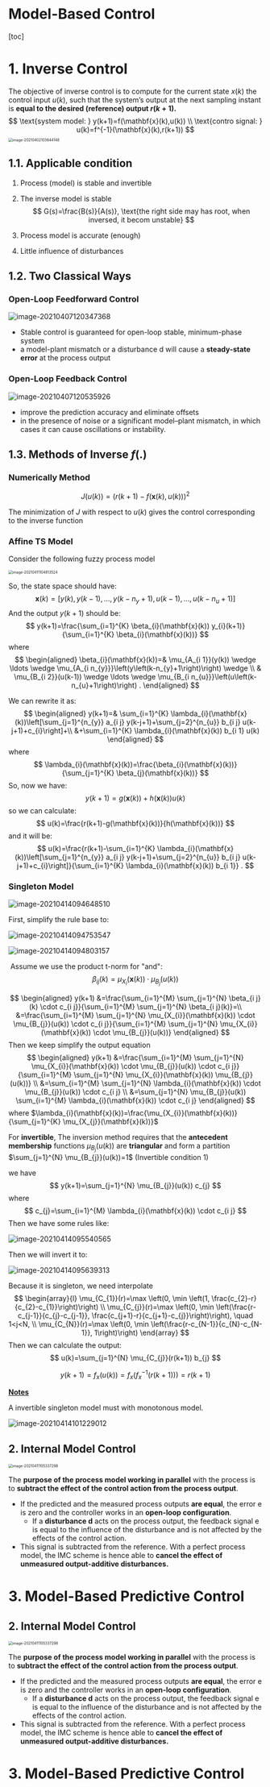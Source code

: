 # Model-Based Control

[toc]

# 1. Inverse Control

The objective of inverse control is to compute for the current state $x(k)$ the control input $u(k)$, such that the system’s output at the next sampling instant is **equal to the desired (reference) output $r(k + 1)$.**
$$
\text{system model: } y(k+1)=f(\mathbf{x}(k),u(k)) \\
\text{contro signal: } u(k)=f^{-1}(\mathbf{x}(k),r(k+1))
$$
<img src="assets/image-20210402103644148.png" alt="image-20210402103644148" style="zoom:50%;" />

## 1.1. Applicable condition

1. Process (model) is stable and invertible

2. The inverse model is stable 
   $$
   G(s)=\frac{B(s)}{A(s)}, \text{the right side may has root, when inversed, it becom unstable}
   $$
   
3. Process model is accurate (enough)

4. Little influence of disturbances



## 1.2. Two Classical Ways

### Open-Loop Feedforward Control

![image-20210407120347368](assets/image-20210407120347368.png)

*  Stable control is guaranteed for open-loop stable, minimum-phase system
* a model-plant mismatch or a disturbance d will cause a **steady-state error** at the process output

### Open-Loop Feedback Control

![image-20210407120535926](assets/image-20210407120535926.png)

* improve the prediction accuracy and eliminate offsets
* in the presence of noise or a significant model–plant mismatch, in which cases it can cause oscillations or instability.

## 1.3. Methods of Inverse $f(.)$

### Numerically Method

$$
J(u(k))=(r(k+1)-f(\mathbf{x}(k), u(k)))^{2}
$$

The minimization of $J$ with respect to $u(k)$ gives the control corresponding to the inverse function

### Affine TS Model

Consider the following fuzzy process model

<img src="assets/image-20210411104813524.png" alt="image-20210411104813524" style="zoom:50%;" />

So, the state space should have:
$$
\mathbf{x}(k)=\left[y(k), y(k-1), \ldots, y\left(k-n_{y}+1\right), u(k-1), \ldots, u\left(k-n_{u}+1\right)\right]
$$
And the output  $y(k+1)$ should be:
$$
y(k+1)=\frac{\sum_{i=1}^{K} \beta_{i}(\mathbf{x}(k)) y_{i}(k+1)}{\sum_{i=1}^{K} \beta_{i}(\mathbf{x}(k))}
$$
where 
$$
\begin{aligned}
\beta_{i}(\mathbf{x}(k))=& \mu_{A_{i 1}}(y(k)) \wedge \ldots \wedge \mu_{A_{i n_{y}}}\left(y\left(k-n_{y}+1\right)\right) \wedge \\
& \mu_{B_{i 2}}(u(k-1)) \wedge \ldots \wedge \mu_{B_{i n_{u}}}\left(u\left(k-n_{u}+1\right)\right) .
\end{aligned}
$$


We can rewrite it as:
$$
\begin{aligned}
y(k+1)=& \sum_{i=1}^{K} \lambda_{i}(\mathbf{x}(k))\left[\sum_{j=1}^{n_{y}} a_{i j} y(k-j+1)+\sum_{j=2}^{n_{u}} b_{i j} u(k-j+1)+c_{i}\right]+\\
&+\sum_{i=1}^{K} \lambda_{i}(\mathbf{x}(k)) b_{i 1} u(k)
\end{aligned}
$$
where
$$
\lambda_{i}(\mathbf{x}(k))=\frac{\beta_{i}(\mathbf{x}(k))}{\sum_{j=1}^{K} \beta_{j}(\mathbf{x}(k))}
$$
So, now we have:
$$
y(k+1)=g(\mathbf{x}(k))+h(\mathbf{x}(k)) u(k)
$$
so we can calculate:
$$
u(k)=\frac{r(k+1)-g(\mathbf{x}(k))}{h(\mathbf{x}(k))}
$$
and it will be:
$$
u(k)=\frac{r(k+1)-\sum_{i=1}^{K} \lambda_{i}(\mathbf{x}(k))\left[\sum_{j=1}^{n_{y}} a_{i j} y(k-j+1)+\sum_{j=2}^{n_{u}} b_{i j} u(k-j+1)+c_{i}\right]}{\sum_{i=1}^{K} \lambda_{i}(\mathbf{x}(k)) b_{i 1}} .
$$


### Singleton Model

![image-20210414094648510](assets/image-20210414094648510.png)

First, simplify the rule base to:

![image-20210414094753547](assets/image-20210414094753547.png)

![image-20210414094803157](assets/image-20210414094803157.png)

​	Assume we use the product t-norm for "and":
$$
\beta_{i j}(k)=\mu_{X_{i}}(\mathbf{x}(k)) \cdot \mu_{B_{j}}(u(k))
$$

$$
\begin{aligned}
y(k+1) &=\frac{\sum_{i=1}^{M} \sum_{j=1}^{N} \beta_{i j}(k) \cdot c_{i j}}{\sum_{i=1}^{M} \sum_{j=1}^{N} \beta_{i j}(k)}=\\
&=\frac{\sum_{i=1}^{M} \sum_{j=1}^{N} \mu_{X_{i}}(\mathbf{x}(k)) \cdot \mu_{B_{j}}(u(k)) \cdot c_{i j}}{\sum_{i=1}^{M} \sum_{j=1}^{N} \mu_{X_{i}}(\mathbf{x}(k)) \cdot \mu_{B_{j}}(u(k))}
\end{aligned}
$$
Then we keep simplify the output equation
$$
\begin{aligned}
y(k+1) &=\frac{\sum_{i=1}^{M} \sum_{j=1}^{N} \mu_{X_{i}}(\mathbf{x}(k)) \cdot \mu_{B_{j}}(u(k)) \cdot c_{i j}}{\sum_{i=1}^{M} \sum_{j=1}^{N} \mu_{X_{i}}(\mathbf{x}(k)) \mu_{B_{j}}(u(k))} \\
&=\sum_{i=1}^{M} \sum_{j=1}^{N} \lambda_{i}(\mathbf{x}(k)) \cdot \mu_{B_{j}}(u(k)) \cdot c_{i j} \\
&=\sum_{j=1}^{N} \mu_{B_{j}}(u(k)) \sum_{i=1}^{M} \lambda_{i}(\mathbf{x}(k)) \cdot c_{i j}
\end{aligned}
$$
where $\lambda_{i}(\mathbf{x}(k))=\frac{\mu_{X_{i}}(\mathbf{x}(k))}{\sum_{j=1}^{K} \mu_{X_{j}}(\mathbf{x}(k))}$

For **invertible**, The inversion method requires that the **antecedent membership** functions $µ_{B_j}(u(k))$ are **triangular** and form a partition $\sum_{j=1}^{N} \mu_{B_{j}}(u(k))=1$ (Invertible condition 1)

we have
$$
y(k+1)=\sum_{j=1}^{N} \mu_{B_{j}}(u(k)) c_{j}
$$
where
$$
c_{j}=\sum_{i=1}^{M} \lambda_{i}(\mathbf{x}(k)) \cdot c_{i j}
$$
Then we have some rules like:

![image-20210414095540565](assets/image-20210414095540565.png)

Then we will invert it to:

![image-20210414095639313](assets/image-20210414095639313.png)

Because it is singleton, we need interpolate
$$
\begin{array}{l}
\mu_{C_{1}}(r)=\max \left(0, \min \left(1, \frac{c_{2}-r}{c_{2}-c_{1}}\right)\right) \\
\mu_{C_{j}}(r)=\max \left(0, \min \left(\frac{r-c_{j-1}}{c_{j}-c_{j-1}}, \frac{c_{j+1}-r}{c_{j+1}-c_{j}}\right)\right), \quad 1<j<N, \\
\mu_{C_{N}}(r)=\max \left(0, \min \left(\frac{r-c_{N-1}}{c_{N}-c_{N-1}}, 1\right)\right)
\end{array}
$$
Then we can calculate the output:
$$
u(k)=\sum_{j=1}^{N} \mu_{C_{j}}(r(k+1)) b_{j}
$$

$$
y(k+1)=f_{x}(u(k))=f_{x}\left(f_{x}^{-1}(r(k+1))\right)=r(k+1)
$$

**<u>Notes</u>**

A invertible singleton model must with monotonous model.

![image-20210414101229012](assets/image-20210414101229012.png)

## 2. Internal Model Control

<img src="assets/image-20210411105337298.png" alt="image-20210411105337298" style="zoom:50%;" />

The **purpose of the process model working in parallel** with the process is to **subtract the effect of the control action from the process output**. 

* If the predicted and the measured process outputs **are equal**, the error e is zero and the controller works in an **open-loop configuration**. 
  * If a **disturbance d** acts on the process output, the feedback signal e is equal to the influence of the disturbance and is not affected by the effects of the control action.
* This signal is subtracted from the reference. With a perfect process model, the IMC scheme
  is hence able to **cancel the effect of unmeasured output-additive disturbances.**

# 3. Model-Based Predictive Control



## 2. Internal Model Control

<img src="assets/image-20210411105337298.png" alt="image-20210411105337298" style="zoom:50%;" />

The **purpose of the process model working in parallel** with the process is to **subtract the effect of the control action from the process output**. 

* If the predicted and the measured process outputs **are equal**, the error e is zero and the controller works in an **open-loop configuration**. 
  * If a **disturbance d** acts on the process output, the feedback signal e is equal to the influence of the disturbance and is not affected by the effects of the control action.
* This signal is subtracted from the reference. With a perfect process model, the IMC scheme
  is hence able to **cancel the effect of unmeasured output-additive disturbances.**

# 3. Model-Based Predictive Control

